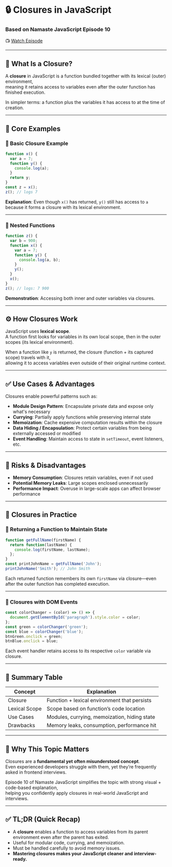 
# 🔒 Closures in JavaScript
### Based on Namaste JavaScript Episode 10  
📺 [Watch Episode](https://www.youtube.com/watch?v=qikxEIxsXco)

---

## 📌 What Is a Closure?

A **closure** in JavaScript is a function bundled together with its lexical (outer) environment,  
meaning it retains access to variables even after the outer function has finished execution.

In simpler terms: a function plus the variables it has access to at the time of creation.

---

## 🧠 Core Examples

### 🔹 Basic Closure Example

```js
function x() {
  var a = 7;
  function y() {
    console.log(a);
  }
  return y;
}
const z = x();
z(); // logs 7
```

**Explanation**: Even though `x()` has returned, `y()` still has access to `a` because it forms a closure with its lexical environment.

---

### 🔹 Nested Functions

```js
function z() {
  var b = 900;
  function x() {
    var a = 7;
    function y() {
      console.log(a, b);
    }
    y();
  }
  x();
}
z(); // logs: 7 900
```

**Demonstration**: Accessing both inner and outer variables via closures.

---

## ⚙️ How Closures Work

JavaScript uses **lexical scope**.  
A function first looks for variables in its own local scope, then in the outer scopes (its lexical environment).

When a function like `y` is returned, the closure (function + its captured scope) travels with it,  
allowing it to access variables even outside of their original runtime context.

---

## ✅ Use Cases & Advantages

Closures enable powerful patterns such as:

- **Module Design Pattern**: Encapsulate private data and expose only what's necessary
- **Currying**: Partially apply functions while preserving internal state
- **Memoization**: Cache expensive computation results within the closure
- **Data Hiding / Encapsulation**: Protect certain variables from being externally accessed or modified
- **Event Handling**: Maintain access to state in `setTimeout`, event listeners, etc.

---

## 🛑 Risks & Disadvantages

- **Memory Consumption**: Closures retain variables, even if not used
- **Potential Memory Leaks**: Large scopes enclosed unnecessarily
- **Performance Impact**: Overuse in large-scale apps can affect browser performance

---

## 🧪 Closures in Practice

### 🔹 Returning a Function to Maintain State

```js
function getFullName(firstName) {
  return function(lastName) {
    console.log(firstName, lastName);
  };
}
const printJohnName = getFullName('John');
printJohnName('Smith'); // John Smith
```

Each returned function remembers its own `firstName` via closure—even after the outer function has completed execution.

---

### 🔹 Closures with DOM Events

```js
const colorChanger = (color) => () => {
  document.getElementById('paragraph').style.color = color;
};
const green = colorChanger('green');
const blue = colorChanger('blue');
btnGreen.onclick = green;
btnBlue.onclick = blue;
```

Each event handler retains access to its respective `color` variable via closure.

---

## 🧾 Summary Table

| Concept         | Explanation                              |
|-----------------|------------------------------------------|
| Closure         | Function + lexical environment that persists |
| Lexical Scope   | Scope based on function’s code location  |
| Use Cases       | Modules, currying, memoization, hiding state |
| Drawbacks       | Memory leaks, consumption, performance hit |

---

## 🎯 Why This Topic Matters

Closures are a **fundamental yet often misunderstood concept**.  
Even experienced developers struggle with them, yet they’re frequently asked in frontend interviews.

Episode 10 of Namaste JavaScript simplifies the topic with strong visual + code-based explanation,  
helping you confidently apply closures in real-world JavaScript and interviews.

---

## ✅ TL;DR (Quick Recap)

- A **closure** enables a function to access variables from its parent environment even after the parent has exited.
- Useful for modular code, currying, and memoization.
- Must be handled carefully to avoid memory issues.
- **Mastering closures makes your JavaScript cleaner and interview-ready.**
